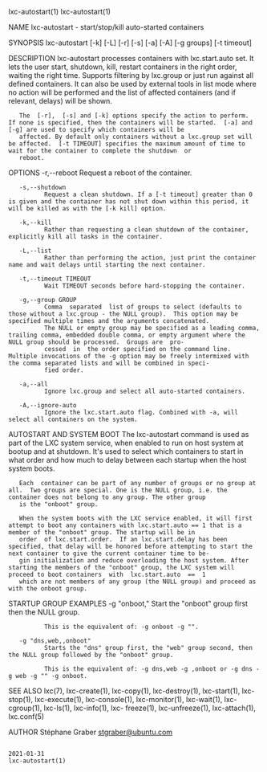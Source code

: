 lxc-autostart(1)                                                                                                                                                               lxc-autostart(1)

NAME
       lxc-autostart - start/stop/kill auto-started containers

SYNOPSIS
       lxc-autostart [-k] [-L] [-r] [-s] [-a] [-A] [-g groups] [-t timeout]

DESCRIPTION
       lxc-autostart processes containers with lxc.start.auto set. It lets the user start, shutdown, kill, restart containers in the right order, waiting the right time. Supports filtering by
       lxc.group or just run against all defined containers. It can also be used by external tools in list mode where no action will be performed and the list of affected containers  (and  if
       relevant, delays) will be shown.

       The  [-r],  [-s] and [-k] options specify the action to perform.  If none is specified, then the containers will be started.  [-a] and [-g] are used to specify which containers will be
       affected. By default only containers without a lxc.group set will be affected.  [-t TIMEOUT] specifies the maximum amount of time to wait for the container to complete the shutdown  or
       reboot.

OPTIONS
       -r,--reboot
              Request a reboot of the container.

       -s,--shutdown
              Request a clean shutdown. If a [-t timeout] greater than 0 is given and the container has not shut down within this period, it will be killed as with the [-k kill] option.

       -k,--kill
              Rather than requesting a clean shutdown of the container, explicitly kill all tasks in the container.

       -L,--list
              Rather than performing the action, just print the container name and wait delays until starting the next container.

       -t,--timeout TIMEOUT
              Wait TIMEOUT seconds before hard-stopping the container.

       -g,--group GROUP
              Comma  separated  list of groups to select (defaults to those without a lxc.group - the NULL group).  This option may be specified multiple times and the arguments concatenated.
              The NULL or empty group may be specified as a leading comma, trailing comma, embedded double comma, or empty argument where the NULL group should be processed.  Groups are  pro‐
              cessed  in  the order specified on the command line. Multiple invocations of the -g option may be freely intermixed with the comma separated lists and will be combined in speci‐
              fied order.

       -a,--all
              Ignore lxc.group and select all auto-started containers.

       -A,--ignore-auto
              Ignore the lxc.start.auto flag. Combined with -a, will select all containers on the system.

AUTOSTART AND SYSTEM BOOT
       The lxc-autostart command is used as part of the LXC system service, when enabled to run on host system at bootup and at shutdown. It's used to select which containers to start in what
       order and how much to delay between each startup when the host system boots.

       Each  container can be part of any number of groups or no group at all.  Two groups are special. One is the NULL group, i.e. the container does not belong to any group. The other group
       is the "onboot" group.

       When the system boots with the LXC service enabled, it will first attempt to boot any containers with lxc.start.auto == 1 that is a member of the "onboot" group. The startup will be in
       order  of lxc.start.order.  If an lxc.start.delay has been specified, that delay will be honored before attempting to start the next container to give the current container time to be‐
       gin initialization and reduce overloading the host system. After starting the members of the "onboot" group, the LXC system will proceed to boot containers  with  lxc.start.auto  ==  1
       which are not members of any group (the NULL group) and proceed as with the onboot group.

STARTUP GROUP EXAMPLES
       -g "onboot,"
              Start the "onboot" group first then the NULL group.

              This is the equivalent of: -g onboot -g "".

       -g "dns,web,,onboot"
              Starts the "dns" group first, the "web" group second, then the NULL group followed by the "onboot" group.

              This is the equivalent of: -g dns,web -g ,onboot or -g dns -g web -g "" -g onboot.

SEE ALSO
       lxc(7),  lxc-create(1), lxc-copy(1), lxc-destroy(1), lxc-start(1), lxc-stop(1), lxc-execute(1), lxc-console(1), lxc-monitor(1), lxc-wait(1), lxc-cgroup(1), lxc-ls(1), lxc-info(1), lxc-
       freeze(1), lxc-unfreeze(1), lxc-attach(1), lxc.conf(5)

AUTHOR
       Stéphane Graber <stgraber@ubuntu.com>

                                                                                           2021-01-31                                                                          lxc-autostart(1)
